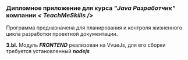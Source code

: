 <h3>Дипломное приложение для курса <b><i>"Java Разработчик"</i></b> компании <b><i>< TeachMeSkills /></i></b></h3>

 Программа предназначена для планирования и контроля жизненного цикла разработки проектной документации.

**З.Ы.** Модуль **_FRONTEND_** реализован на VvueJs, для его сборки требуется установленный _**nodejs**_
